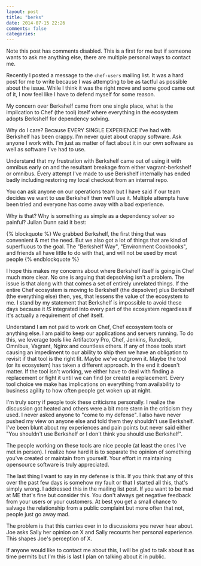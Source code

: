 ```yaml
---
layout: post
title: "berks"
date: 2014-07-15 22:26
comments: false
categories: 
---
```


Note this post has comments disabled. This is a first for me but if someone wants to ask me anything else, there are multiple personal ways to contact me.
<!-- more -->

Recently I posted a message to the `chef-users` mailing list. It was a hard post for me to write because I was attempting to be as tactful as possible about the issue. While I think it was the right move and some good came out of it, I now feel like I have to defend myself for some reason.

My concern over Berkshelf came from one single place, what is the implication to Chef (the tool) itself where everything in the ecosystem adopts Berkshelf for dependency solving.

Why do I care? Because EVERY SINGLE EXPERIENCE I've had with Berkshelf has been crappy. I'm never quiet about crappy software. Ask anyone I work with. I'm just as matter of fact about it in our own software as well as software I've had to use.

Understand that my frustration with Berkshelf came out of using it with omnibus early on and the resultant breakage from either vagrant-berkshelf or omnibus. Every attempt I've made to use Berkshelf internally has ended badly including restoring my local checkout from an internal repo.

You can ask anyone on our operations team but I have said if our team decides we want to use Berkshelf then we'll use it. Multiple attempts have been tried and everyone has come away with a bad experience.

Why is that? Why is something as simple as a dependency solver so painful? Julian Dunn said it best:

{% blockquote %}
We grabbed Berkshelf, the first thing that was convenient & met the need. But we also got a lot of things that are kind of superfluous to the goal. The "Berkshelf Way", "Environment Cookbooks", and friends all have little to do with that, and will not be used by most people
{% endblockquote %}

I hope this makes my concerns about where Berkshelf itself is going in Chef much more clear. No one is arguing that depsolving isn't a problem. The issue is that along with that comes a set of entirely unrelated things. If the entire Chef ecosystem is moving to Berkshelf (the depsolver) plus Berkshelf (the everything else) then, yes, that lessens the value of the ecosystem to me. I stand by my statement that Berkshelf is impossible to avoid these days because it *IS* integrated into every part of the ecosystem regardless if it's actually a requirement of chef itself.

Understand I am not paid to work on Chef, Chef ecosystem tools or anything else. I am paid to keep our applications and servers running. To do this, we leverage tools like Artifactory Pro, Chef, Jenkins, Rundeck, Omnibus, Vagrant, Nginx and countless others. If any of those tools start causing an impediment to our ability to ship then we have an obligation to revisit if that tool is the right fit. Maybe we've outgrown it. Maybe the tool (or its ecosystem) has taken a different approach. In the end it doesn't matter. If the tool isn't working, we either have to deal with finding a replacement or fight it until we can find (or create) a replacement. Every tool choice we make has implications on everything from availability to business agility to how often people get woken up at night.

I'm truly sorry if people took these criticisms personally. I realize the discussion got heated and others were a bit more stern in the criticism they used. I never asked anyone to "come to my defense". I also have never pushed my view on anyone else and told them they shouldn't use Berkshelf. I've been blunt about my experiences and pain points but never said either "You shouldn't use Berkshelf or I don't think you should use Berkshelf". 

The people working on these tools are nice people (at least the ones I've met in person). I realize how hard it is to separate the opinion of something you've created or maintain from yourself. Your effort in maintaining opensource software is truly appreciated.

The last thing I want to say in my defense is this. If you think that any of this over the past few days is somehow my fault or that I started all this, that's simply wrong. I addressed this in the mailing list post. If you want to be mad at ME that's fine but consider this. You don't always get negative feedback from your users or your customers. At best you get a small chance to salvage the relationship from a public complaint but more often that not, people just go away mad.

The problem is that this carries over in to discussions you never hear about. Joe asks Sally her opinion on X and Sally recounts her personal experience. This shapes Joe's perception of X.

If anyone would like to contact me about this, I will be glad to talk about it as time permits but I'm this is last I plan on talking about it in public.
